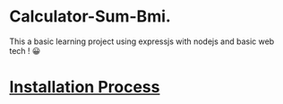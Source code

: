 # Calculator-Sum-Bmi.
This a basic learning project using expressjs with nodejs and basic web tech ! 😀
<h1> <u> Installation Process </u> </h1>
